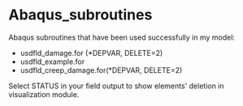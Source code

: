 # Abaqus_subroutines

Abaqus subroutines that have been used successfully in my model:
- usdfld_damage.for (*DEPVAR, DELETE=2)
- usdfld_example.for
- usdfld_creep_damage.for(*DEPVAR, DELETE=2)

Select STATUS in your field output to show elements' deletion in visualization module.
